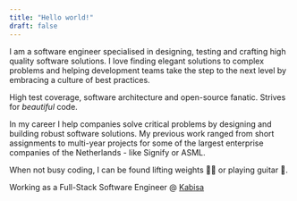 ```yaml
---
title: "Hello world!"
draft: false
---
```


I am a software engineer specialised in designing, testing and crafting high quality software solutions. I love finding elegant solutions to complex problems
and helping development teams take the step to the next level by embracing a culture of best practices.

High test coverage, software architecture and open-source fanatic. Strives for *beautiful* code.

In my career I help companies solve critical problems by designing and building robust software solutions. My previous work ranged from short assignments to
multi-year projects for some of the largest enterprise companies of the Netherlands - like Signify or ASML.

When not busy coding, I can be found lifting weights 🏋️‍♂️ or playing guitar :guitar:.

Working as a Full-Stack Software Engineer @ [Kabisa](https://kabisa.nl)